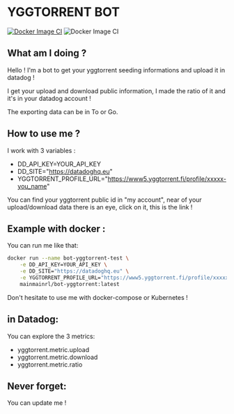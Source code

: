 # YGGTORRENT BOT
[![Docker Image CI](https://github.com/mainmain-rl/bot-ratio-yggtorrent-python/actions/workflows/docker-image.yaml/badge.svg?branch=main)](https://github.com/mainmain-rl/bot-ratio-yggtorrent-python/actions/workflows/docker-image.yaml)
![Docker Image CI](https://img.shields.io/github/license/mainmain-rl/bot-ratio-yggtorrent-python)

## What am I doing ?
Hello ! I'm a bot to get your yggtorrent seeding informations and upload it in datadog !

I get your upload and download public information, I made the ratio of it and it's in your datadog account !

The exporting data can be in To or Go.
## How to use me ?

I work with 3 variables :
* DD_API_KEY=YOUR_API_KEY
* DD_SITE="https://datadoghq.eu"
* YGGTORRENT_PROFILE_URL="https://www5.yggtorrent.fi/profile/xxxxx-you_name"

You can find your yggtorrent public id in "my account", near of your upload/download data there is an eye, click on it, this is the link !
## Example with docker :

You can run me like that:
```bash
docker run --name bot-yggtorrent-test \
    -e DD_API_KEY=YOUR_API_KEY \
    -e DD_SITE="https://datadoghq.eu" \
    -e YGGTORRENT_PROFILE_URL="https://www5.yggtorrent.fi/profile/xxxxx-you_name" \
    mainmainrl/bot-yggtorrent:latest
```

Don't hesitate to use me with docker-compose or Kubernetes !

## in Datadog:

You can explore the 3 metrics:
* yggtorrent.metric.upload
* yggtorrent.metric.download
* yggtorrent.metric.ratio

## Never forget:
You can update me !